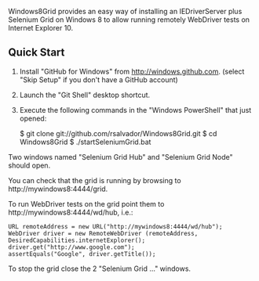 Windows8Grid provides an easy way of installing an IEDriverServer plus Selenium
Grid on Windows 8 to allow running remotely WebDriver tests on Internet Explorer 10.

Quick Start
-----------

1) Install "GitHub for Windows" from http://windows.github.com. (select "Skip Setup" if you don't have a GitHub account)

2) Launch the "Git Shell" desktop shortcut.

3) Execute the following commands in the "Windows PowerShell" that just opened:

    $ git clone git://github.com/rsalvador/Windows8Grid.git
    $ cd Windows8Grid
    $ ./startSeleniumGrid.bat
    
Two windows named "Selenium Grid Hub" and "Selenium Grid Node" should open.

You can check that the grid is running by browsing to http://mywindows8:4444/grid.

To run WebDriver tests on the grid point them to http://mywindows8:4444/wd/hub, i.e.:

    URL remoteAddress = new URL("http://mywindows8:4444/wd/hub");
    WebDriver driver = new RemoteWebDriver (remoteAddress, DesiredCapabilities.internetExplorer();
    driver.get("http://www.google.com");
    assertEquals("Google", driver.getTitle());
    
To stop the grid close the 2 "Selenium Grid ..." windows.
